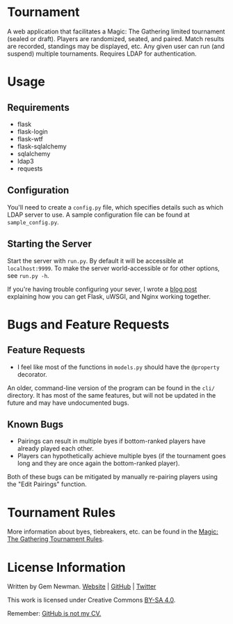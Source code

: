 Tournament
==========

A web application that facilitates a Magic: The Gathering limited tournament (sealed or
draft). Players are randomized, seated, and paired. Match results are recorded, standings
may be displayed, etc. Any given user can run (and suspend) multiple tournaments.
Requires LDAP for authentication.

Usage
=====

Requirements
------------

* flask
* flask-login
* flask-wtf
* flask-sqlalchemy
* sqlalchemy
* ldap3
* requests

Configuration
-------------

You'll need to create a `config.py` file, which specifies details such as which LDAP
server to use. A sample configuration file can be found at `sample_config.py`.

Starting the Server
-------------------

Start the server with `run.py`. By default it will be accessible at `localhost:9999`. To
make the server world-accessible or for other options, see `run.py -h`.

If you're having trouble configuring your sever, I wrote a
[blog post](http://blog.spurll.com/2015/02/configuring-flask-uwsgi-and-nginx.html)
explaining how you can get Flask, uWSGI, and Nginx working together.

Bugs and Feature Requests
=========================

Feature Requests
----------------

* I feel like most of the functions in `models.py` should have the `@property` decorator.

An older, command-line version of the program can be found in the `cli/` directory. It has
most of the same features, but will not be updated in the future and may have undocumented
bugs.

Known Bugs
----------

* Pairings can result in multiple byes if bottom-ranked players have already played each
  other.
* Players can hypothetically achieve multiple byes (if the tournament goes long and they
  are once again the bottom-ranked player).

Both of these bugs can be mitigated by manually re-pairing players using the "Edit
Pairings" function.

Tournament Rules
================

More information about byes, tiebreakers, etc. can be found in the
[Magic: The Gathering Tournament Rules](http://www.wizards.com/ContentResources/Wizards/WPN/Main/Documents/Magic_The_Gathering_Tournament_Rules_PDF2.pdf).

License Information
===================

Written by Gem Newman. [Website](http://spurll.com) | [GitHub](https://github.com/spurll/) | [Twitter](https://twitter.com/spurll)

This work is licensed under Creative Commons [BY-SA 4.0](http://creativecommons.org/licenses/by-sa/4.0/).

Remember: [GitHub is not my CV.](https://blog.jcoglan.com/2013/11/15/why-github-is-not-your-cv/)

